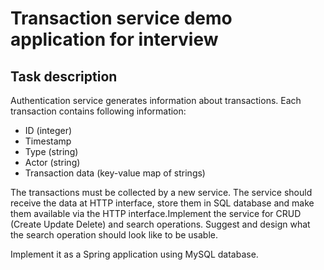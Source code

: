 # Transaction service demo application for interview

## Task description
Authentication service generates information about transactions. Each transaction contains following information:
- ID (integer)
- Timestamp
- Type (string)
- Actor (string)
- Transaction data (key-value map of strings)

The transactions must be collected by a new service. The service should receive the data at HTTP interface, store them in SQL database and make them available via the HTTP interface.Implement the service for CRUD (Create Update Delete) and search operations. Suggest and design what the search operation should look like to be usable.

Implement it as a Spring application using MySQL database.


